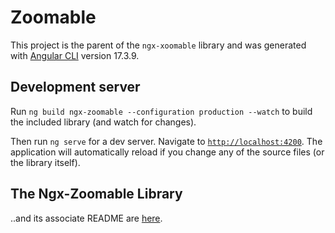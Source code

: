 # Zoomable

This project is the parent of the `ngx-xoomable` library and was generated with [Angular CLI](https://github.com/angular/angular-cli) version 17.3.9.

## Development server

Run `ng build ngx-zoomable --configuration production --watch` to build the included library (and watch for changes).

Then run `ng serve` for a dev server. Navigate to [`http://localhost:4200`](http://localhost:4200). The application will automatically reload if you change any of the source files (or the library itself).

## The Ngx-Zoomable Library

..and its associate README are [here](./projects/ngx-zoomable/README.md).